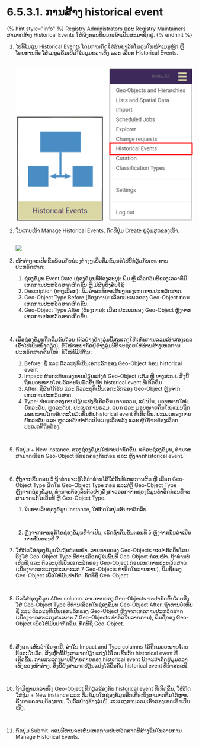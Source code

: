 # 6.5.3.1. ການສ້າງ historical event

{% hint style="info" %}
Registry Administrators ແລະ Registry Maintainers ສາມາດສ້າງ Historical Events ໃຫ້ອົງກອນທີ່ພວກເຂົາເປັນສະມາຊິກຢູ່.
{% endhint %}

1.  ໄປທີ່ໂມດູນ Historical Events ໂດຍການກົດໃສ່ສັນຍາລັກໂມດູນໃນໜ້າເມນູຫຼັກ ຫຼື ໂດຍການກົດໃສ່ເມນູແຮັມເບີເກີໃນມຸມຂວາເທິງ ແລະ ເລືອກ Historical Events.

    \
    ![](<../../../../../.gitbook/assets/image (1) (1) (1) (1).png>)
2.  ໃນແຖບໜ້າ Manage Historical Events, ກົດທີ່ປຸ່ມ Create ຢູ່ລຸ່ມສຸດຂອງໜ້າ.

    \
    ![](<../../../../../.gitbook/assets/image (30).png>)
3.  ໜ້າຕ່າງ​ຈະ​ເປີດຂຶ້ນ​ພ້ອມກັບ​ຊ່ອງຕ່າງໆ​ເພື່ອຕື່ມ​ຂໍ້​ມູນ​ຕໍ່​ໄປ​ນີ້​ກ່ຽວ​ກັບ​ເຫດການປະຫວັດສາດ:

    1. ຊ່ອງຂໍ້ມູນ Event Date (ຊ່ອງຂໍ້ມູນທີ່ຕ້ອງລະບຸ): ພິມ ຫຼື ເລືອກວັນທີຂອງເວລາທີ່ມີເຫດການປະຫວັດສາດເກີດຂຶ້ນ ຫຼື ມີຜົນບັງຄັບໃຊ້
    2. Description (ທາງເລືອກ): ພິມຄຳອະທິບາຍສັ້ນໆຂອງເຫດການປະຫວັດສາດ.
    3. Geo-Object Type Before (ຕ້ອງການ): ເລືອກປະເພດຂອງ Geo-Object ກ່ອນເຫດການປະຫວັດສາດເກີດຂຶ້ນ.
    4. Geo-Object Type After (ຕ້ອງການ): ເລືອກປະເພດຂອງ Geo-Object ຫຼັງຈາກເຫດການປະຫວັດສາດເກີດຂຶ້ນ.

    <figure><img src="https://lh3.googleusercontent.com/fvtZZLCyV9gihKGGcmgv0iM6OuISIbe30ExLKza2FxKlam7v_6rxZtJP1CM_98TD9yOCV5rur__Fm32lr4_pQRSzn86zX3pFjTuHwTZnVDR1fjOmQx1Pv7M4yrhd7Ex9k1t25ja4Pu6n6Ha2EifSLK33CB8vrcJiuuy3vFODuH9nokHqDCGFETMR" alt=""><figcaption></figcaption></figure>
4.  ເມື່ອຊ່ອງຂໍ້ມູນຖືກຕື່ມຄົບຖ້ວນ (ຕົວຢ່າງຂ້າງລຸ່ມນີ້ສະແດງໃຫ້ເຫັນການລວມເອົາສອງເຂດ ເຂົ້າໄປເປັນໜຶ່ງດຽວ), ຂໍ້ໃໝ່ຈະປາກົດຢູ່ຂ້າງລຸ່ມນີ້ທີ່ຈະຊ່ວຍໃຫ້ທ່ານສ້າງເຫດການປະຫວັດສາດຄືນໃໝ່. ຂໍ້​ໃໝ່​ນີ້​ມີ​ສີ່​ຖັນ​:

    1. Before: ຊື່ ແລະ ຕົວລະບຸທີ່ເປັນເອກະລັກຂອງ Geo-Object ກ່ອນ historical event
    2. Impact: ຜົນກະທົບຂອງການປ່ຽນແປງຕໍ່ Geo-Object (ເຕັມ ຫຼື ບາງສ່ວນ). ສິ່ງນີ້ຖືກມອບໝາຍໂດຍອັດຕະໂນມັດຂຶ້ນກັບ historical event ທີ່ເກີດຂຶ້ນ
    3. After: ຊື່ຜົນໄດ້ຮັບ ແລະ ຕົວລະບຸທີ່ເປັນເອກະລັກຂອງ Geo-Object ຫຼັງຈາກເຫດການປະຫວັດສາດ
    4. Type: ປະ​ເພດ​ຂອງ​ການ​ປ່ຽນ​ແປງ​ທີ່​ເກີດ​ຂຶ້ນ (ການລວມ​, ແບ່ງ​ປັນ​, ມອບໝາຍໃໝ່, ຍົກ​ລະ​ດັບ​, ຫຼຸດລະດັບ​)​. ປະເພດການຮວມ, ແຍກ ແລະ ມອບໝາຍຄືນໃໝ່ແມ່ນຖືກມອບໝາຍໂດຍອັດຕະໂນມັດຂຶ້ນກັບhistorical event ທີ່ເກີດຂຶ້ນ. ປະເພດຂອງການຍົກລະດັບ ແລະ ຫຼຸດລະດັບປາກົດເປັນເມນູເລື່ອນລົງ ແລະ ຜູ້ໃຊ້ຈະຕ້ອງເລືອກປະເພດທີ່ຖືກຕ້ອງ.

    <figure><img src="https://lh6.googleusercontent.com/u177VjZigZbHLJOTWFa8M_Hc-akwNj6a-DL_Cpq0tPvsN15QBx8ACqN5HDxXA25va9MJbk1kEGCyTyT8rPNhRs1aw9xd1xU4YASAtAzKL2mu_8fAJKy0MTG9v3HtpJNfLCR0sMIO2QeFakcYwiJw8uiNdTp_XilTv4OKxilMAZJ5ZreAio-8cnv8" alt=""><figcaption></figcaption></figure>
5.  ກົດປຸ່ມ + New instance. ສອງຊ່ອງຂໍ້ມູນໃໝ່ຈະປາກົດຂຶ້ນ. ແຕ່ລະຊ່ອງຂໍ້ມູນ, ທ່ານຈະສາມາດເລືອກ Geo-Object ທີ່ສອດຄ່ອງກັນກ່ອນ ແລະ ຫຼັງຈາກhistorical event.

    <figure><img src="../../../../../.gitbook/assets/image (4) (3).png" alt=""><figcaption></figcaption></figure>
6. ຫຼັງຈາກຂັ້ນຕອນ 5 ຖ້າທ່ານຈະຮູ້ໄດ້ວ່າທ່ານໄດ້ໃສ່ວັນທີເຫດການຜິດ ຫຼື ເລືອກ Geo-Object Type ຜິດໃນ Geo-Object Type ກ່ອນ ແລະ/ຫຼື Geo-Object Type ຫຼັງຈາກຊ່ອງຂໍ້ມູນ, ທ່ານຈະຕ້ອງລຶບຕົວຢ່າງດັ່ງກ່າວອອກຈາກຊ່ອງຂໍ້ມູນທໍາອິດກ່ອນທີ່ຈະສາມາດແກ້ໄຂວັນທີ ຫຼື Geo-Object Type.
   1.  ໃນການລຶບຊ່ອງຂໍ້ມູນ Instance, ໃຫ້ກົດໃສ່ປຸ່ມສັນຍາລັກລຶບ.

       <figure><img src="../../../../../.gitbook/assets/image (69).png" alt=""><figcaption></figcaption></figure>
   2. ຫຼັງ​ຈາກ​ການ​ແກ້​ໄຂ​ຊ່ອງ​ຂໍ້​ມູນ​ທີ່​ຈໍາ​ເປັນ​, ເຮັດ​ຊ້ຳ​ຄືນ​ຂັ້ນ​ຕອນ​ທີ 5 ຫຼັງ​ຈາກ​ນັ້ນ​ດໍາ​ເນີນ​ການ​ຂັ້ນ​ຕອນ​ທີ 7​.
7.  ໃຫ້ກົດໃສ່ຊ່ອງຂໍ້ມູນໃນຖັນກ່ອນໜ້າ. ລາຍການຂອງ Geo-Objects ຈະປາກົດຂຶ້ນໂດຍອີງໃສ່ Geo-Object Type ທີ່ທ່ານເລືອກຢູ່ໃນພື້ນທີ່ Geo-Object ກ່ອນໜ້າ. ຖ້າທ່ານບໍ່ເຫັນຊື່ ແລະ ຕົວລະບຸທີ່ເປັນເອກະລັກຂອງ Geo-Object ກ່ອນເຫດການປະຫວັດສາດ (ເນື່ອງຈາກສະແດງສະເພາະແຕ່ 7 Geo-Objects ທໍາອິດໃນລາຍການ), ພິມຊື່ຂອງ Geo-Object ເພື່ອໃຫ້ມັນປາກົດ. ກົດທີ່ຊື່ Geo-Object.

    <figure><img src="../../../../../.gitbook/assets/image (64).png" alt=""><figcaption></figcaption></figure>
8.  ກົດໃສ່ຊ່ອງຂໍ້ມູນ After column. ລາຍການຂອງ Geo-Objects ຈະປາກົດຂຶ້ນໂດຍອີງໃສ່ Geo-Object Type ທີ່ທ່ານເລືອກໃນຊ່ອງຂໍ້ມູນ Geo-Object After. ຖ້າທ່ານບໍ່ເຫັນຊື່ ແລະ ຕົວລະບຸທີ່ເປັນເອກະລັກຂອງ Geo-Object ຫຼັງຈາກເຫດການປະຫວັດສາດ (ເນື່ອງຈາກສະແດງສະເພາະ 7 Geo-Objects ທໍາອິດໃນລາຍການ), ພິມຊື່ຂອງ Geo-Object ເພື່ອໃຫ້ມັນປາກົດຂຶ້ນ. ກົດທີ່ຊື່ Geo-Object.

    <figure><img src="../../../../../.gitbook/assets/image (54).png" alt=""><figcaption></figcaption></figure>
9.  ສັງເກດເຫັນວ່າໃນຈຸດນີ້, ຄ່າໃນ Impact and Type columns ໄດ້ຖືກມອບໝາຍໂດຍອັດຕະໂນມັດ. ສິ່ງເຫຼົ່ານີ້ຍັງສາມາດປ່ຽນແປງໄດ້ໂດຍຂຶ້ນກັບ historical event ທີ່ເກີດຂຶ້ນ. ການສະແດງພາບທີ່ງ່າຍດາຍຂອງ historical event ຍັງຈະປາກົດຢູ່ມຸມຂວາເທິງຂອງໜ້າຕ່າງ. ສິ່ງນີ້ຍັງສາມາດປ່ຽນແປງໄດ້ຂຶ້ນກັບ historical event ທີ່ນຳສະເໜີ.

    <figure><img src="../../../../../.gitbook/assets/image (17).png" alt=""><figcaption></figcaption></figure>
10. ຖ້າມີຫຼາຍກວ່າໜຶ່ງ Geo-Object ທີ່ກ່ຽວຂ້ອງກັບ historical event ທີ່ເກີດຂຶ້ນ, ໃຫ້ກົດໃສ່ປຸ່ມ + New instance ແລະ ຕື່ມຂໍ້ມູນໃສ່ຊ່ອງຂໍ້ມູນອີກເທື່ອໜຶ່ງສາມາດຕື່ມໄດ້ຫຼາຍຄັ້ງຕາມຄວາມຕ້ອງການ. ໃນຕົວຢ່າງຂ້າງລຸ່ມນີ້, ສະແດງການລວມເອົາສອງເຂດເຂົ້າເປັນໜຶ່ງ.

    <figure><img src="../../../../../.gitbook/assets/image (68).png" alt=""><figcaption></figcaption></figure>
11. ກົດປຸ່ມ Submit. ຕອນນີ້ທ່ານຈະເຫັນເຫດການປະຫວັດສາດທີ່ສ້າງຂຶ້ນໃນລາຍການ Manage Historical Events.

    <figure><img src="https://lh5.googleusercontent.com/8Xqo2dlwxOBYceZ0mTYZzrfvY9Yj1ohaZ207JKjNXIwaGF4OleAdNeCO2fKp7KFwJRCv45BWLH3DxAX5B9Qk_NEu9CLkvOUru_Upn_Amh4MPkj40Jvmvwx1aONQ7vnmVBr7LPb_fgN7tNyPupKLqZnn34vuzxskMKmrnEipmsnxaoIPutUSt3bOx" alt=""><figcaption></figcaption></figure>

